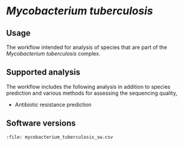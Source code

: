 # *Mycobacterium tuberculosis*

## Usage

The workflow intended for analysis of species that are part of the *Mycobacterium tuberculosis* complex.

## Supported analysis

The workflow includes the following analysis in addition to species prediction and various methods for assessing the sequencing quality,

- Antibiotic resistance prediction

## Software versions

```{csv-table} Versions of softwares and containers used by the *Mycobacterium tuberculosis* workflow.
:file: mycobacterium_tuberculosis_sw.csv

```